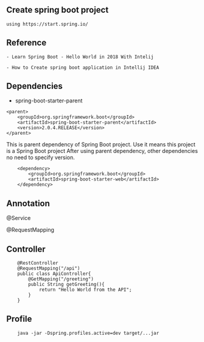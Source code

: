 ## Create spring boot project
    using https://start.spring.io/
    
    
## Reference
    - Learn Spring Boot - Hello World in 2018 With Intelij
     
    - How to Create spring boot application in Intellij IDEA


## Dependencies
- spring-boot-starter-parent
```
<parent>
    <groupId>org.springframework.boot</groupId>
    <artifactId>spring-boot-starter-parent</artifactId>
    <version>2.0.4.RELEASE</version>
</parent>
```
This is parent dependency of Spring Boot project. Use it means this project is a Spring Boot project After using parent dependency, other dependencies no need to specify version.

```
    <dependency>
        <groupId>org.springframework.boot</groupId>
        <artifactId>spring-boot-starter-web</artifactId>
    </dependency>
```


## Annotation
@Service

@RequestMapping


## Controller
```
    @RestController
	@RequestMapping("/api")
	public class ApiController{
		@GetMapping("/greeting")
		public String getGreeting(){
			return "Hello World from the API";
		}
	}
```

## Profile
```
    java -jar -Dspring.profiles.active=dev target/...jar
```